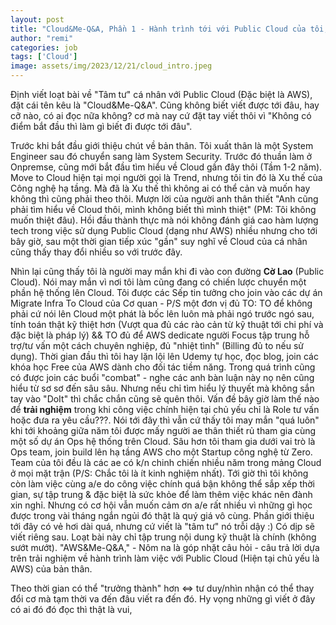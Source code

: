 ```yaml
---
layout: post
title: "Cloud&Me-Q&A, Phần 1 - Hành trình tới với Public Cloud của tôi,"
author: "remi"
categories: job
tags: ['Cloud']
image: assets/img/2023/12/21/cloud_intro.jpeg
---
```


Định viết loạt bài về "Tâm tư" cá nhân với Public Cloud (Đặc biệt là AWS), đặt cái tên kêu là "Cloud&Me-Q&A". Cũng không biết viết được tới đâu, hay cỡ nào, có ai đọc nữa không? cơ mà nay cứ đặt tay viết thôi vì "Không có điểm bắt đầu thì làm gì biết đi được tới đâu".

Trước khi bắt đầu giới thiệu chút về bản thân. Tôi xuất thân là một System Engineer sau đó chuyển sang làm System Security. Trước đó thuần làm ở Onpremse, cũng mới bắt đầu tìm hiểu về Cloud gần đây thôi (Tầm 1-2 năm). Move to Cloud hiện tại mọi người gọi là Trend, nhưng tôi tin đó là Xu thế của Công nghệ hạ tầng. Mà đã là Xu thế thì không ai có thể cản và muốn hay không thì cũng phải theo thôi. Mượn lời của người anh thân thiết "Anh cũng phải tìm hiểu về Cloud thôi, mình không biết thì mình thiệt" (PM: Tôi không muốn thiệt đâu). Hồi đầu thành thực mà nói không đánh giá cao hàm lượng tech trong việc sử dụng Public Cloud (dạng như AWS) nhiều nhưng cho tới bây giờ, sau một thời gian tiếp xúc "gần" suy nghĩ về Cloud của cá nhân cũng thấy thay đổi nhiều so với trước đây.

Nhìn lại cũng thấy tôi là người may mắn khi đi vào con đường **Cờ Lao** (Public Cloud). Nói may mắn vì nơi tôi làm cũng đang có chiến lược chuyển một phần hệ thống lên Cloud. Tôi được các Sếp tin tưởng cho join vào các dự án Migrate Infra To Cloud của Cơ quan - P/S một đơn vị đủ TO: TO để không phải cứ nói lên Cloud một phát là bốc lên luôn mà phải ngó trước ngó sau, tính toán thật kỹ thiệt hơn (Vượt qua đủ các rào cản từ kỹ thuật tới chi phí và đặc biệt là pháp lý) && TO đủ để AWS dedicate người Focus tập trung hỗ trợ/tư vấn một cách chuyên nghiệp, đủ "nhiệt tình" (Billing đủ to nếu sử dụng). Thời gian đầu thì tôi hay lặn lội lên Udemy tự học, đọc blog, join các khóa học Free của AWS dành cho đối tác tiềm năng. Trong quá trình cũng có được join các buổi "combat" - nghe các anh bàn luận này nọ nên cũng hiểu từ sơ sơ đến sâu sâu. Nhưng nếu chỉ tìm hiểu lý thuyết mà không sắn tay vào "DoIt" thì chắc chắn cũng sẽ quên thôi. Vấn đề bây giờ làm thế nào để **trải nghiệm** trong khi công việc chính hiện tại chủ yếu chỉ là Role tư vấn hoặc đưa ra yêu cầu???. Nói tới đây thì vẫn cứ thấy tôi may mắn "quá luôn" khi tới khoảng giữa năm tôi được mấy người ae thân thiết rủ tham gia cùng một số dự án Ops hệ thống trên Cloud. Sâu hơn tôi tham gia dưới vai trò là Ops team, join build lên hạ tầng AWS cho một Startup công nghệ từ Zero. Team của tôi đều là các ae có k/n chinh chiến nhiều năm trong mảng Cloud ở mọi mặt trận (P/S: Chắc tôi là ít kinh nghiệm nhất). Tới giờ thì tôi không còn làm việc cùng a/e do công việc chính quá bận không thể sắp xếp thời gian, sự tập trung & đặc biệt là sức khỏe để làm thêm việc khác nên đành xin nghỉ. Nhưng có cơ hội vẫn muốn cảm ơn a/e rất nhiều vì những gì học được trong vài tháng ngắn ngủi đó thật là quý giá vô cùng. Phần giới thiệu tới đây có vẻ hơi dài quá, nhưng cứ viết là "tâm tư" nó trỗi dậy :) Có dịp sẽ viết riêng sau. Loạt bài này chỉ tập trung nội dung kỹ thuật là chính (không sướt mướt). "AWS&Me-Q&A," - Nôm na là góp nhặt câu hỏi - câu trả lời dựa trên trải nghiệm về hành trình làm việc với Public Cloud (Hiện tại chủ yếu là AWS) của bản thân.

Theo thời gian có thể "trưởng thành" hơn <=> tư duy/nhìn nhận có thể thay đổi cơ mà tạm thời va đến đâu viết ra đến đó. Hy vọng những gì viết ở đây có ai đó đó đọc thì thật là vui,





